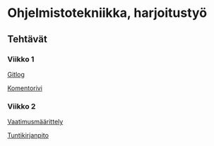 # Ohjelmistotekniikka, harjoitustyö

## Tehtävät

### Viikko 1


[Gitlog](https://github.com/mkajibber/ot-harjoitustyo/blob/master/laskarit/viikko1/gitlog.txt)

[Komentorivi](https://github.com/mkajibber/ot-harjoitustyo/blob/master/laskarit/viikko1/komentorivi.txt)



### Viikko 2


[Vaatimusmäärittely](https://github.com/mkajibber/ot-harjoitustyo/blob/master/dokumentaatio/vaatimuusmaarittely.md)

[Tuntikirjanpito](https://github.com/mkajibber/ot-harjoitustyo/blob/master/dokumentaatio/tuntikirjanpito.md)
